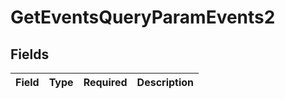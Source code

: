 # GetEventsQueryParamEvents2


## Fields

| Field       | Type        | Required    | Description |
| ----------- | ----------- | ----------- | ----------- |